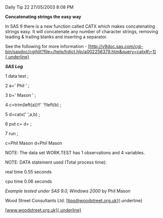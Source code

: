 Daily Tip 22 27/05/2003 8:08 PM

**Concatenating strings the easy way**

In SAS 9 there is a new function called CATX which makes concatenating
strings easy. It will concatenate any number of character strings,
removing leading & trailing blanks and inserting a separator.

See the following for more information -
[http://v9doc.sas.com/cgi-bin/sasdoc/cgihilt?file=/help/lrdict.hlp/a002256379.htm&query=catx#\~1]{.underline}

***SAS Log***

1 data test ;

2 a=\' Phil \' ;

3 b=\' Mason \' ;

4 c=trim(left(a))!!\' \'!!left(b) ;

5 d=catx(\' \',a,b) ;

6 put c= d= ;

7 run ;

c=Phil Mason d=Phil Mason

NOTE: The data set WORK.TEST has 1 observations and 4 variables.

NOTE: DATA statement used (Total process time):

real time 0.55 seconds

cpu time 0.06 seconds

*Example tested under SAS 9.0, Windows 2000* by Phil Mason

Wood Street Consultants Ltd. [tips@woodstreet.org.uk]{.underline}

[www.woodstreet.org.uk]{.underline}
